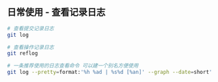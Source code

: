 ## 日常使用 - 查看记录日志

```bash
# 查看提交记录日志
git log

# 查看操作记录日志
git reflog

# 一条推荐使用的日志查看命令 可以建一个别名方便使用
git log --pretty=format:'%h %ad | %s%d [%an]' --graph --date=short'
```
